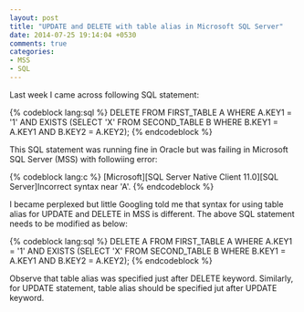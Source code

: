 ```yaml
---
layout: post
title: "UPDATE and DELETE with table alias in Microsoft SQL Server"
date: 2014-07-25 19:14:04 +0530
comments: true
categories: 
- MSS
- SQL
---
```


Last week I came across following SQL statement:

{% codeblock lang:sql %}
DELETE
FROM FIRST_TABLE A
WHERE A.KEY1 = '1'
  AND EXISTS
    (SELECT 'X'
     FROM SECOND_TABLE B
     WHERE B.KEY1 = A.KEY1
       AND B.KEY2 = A.KEY2);
{% endcodeblock %}

This SQL statement was running fine in Oracle but was failing in Microsoft SQL Server (MSS) with followiing error:

{% codeblock lang:c %}
[Microsoft][SQL Server Native Client 11.0][SQL Server]Incorrect syntax near 'A'.
{% endcodeblock %}

I became perplexed but little Googling told me that syntax for using table alias for UPDATE and DELETE in MSS is different. The above SQL statement needs to be modified as below:

{% codeblock lang:sql %}
DELETE A
FROM FIRST_TABLE A
WHERE A.KEY1 = '1'
  AND EXISTS
    (SELECT 'X'
     FROM SECOND_TABLE B
     WHERE B.KEY1 = A.KEY1
       AND B.KEY2 = A.KEY2);
{% endcodeblock %}

Observe that table alias was specified just after DELETE keyword. Similarly, for UPDATE statement, table alias should be specified jut after UPDATE keyword.